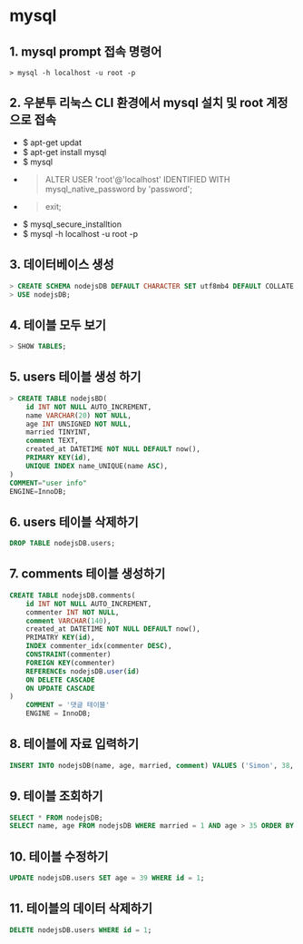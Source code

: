 # mysql

## 1. mysql prompt 접속 명령어

```terminal || cmd
> mysql -h localhost -u root -p
```

## 2. 우분투 리눅스 CLI 환경에서 mysql 설치 및 root 계정으로 접속

- $ apt-get updat
- $ apt-get install mysql
- $ mysql
- > ALTER USER 'root'@'localhost' IDENTIFIED WITH mysql_native_password by 'password';
- > exit;
- $ mysql_secure_installtion
- $ mysql -h localhost -u root -p

## 3. 데이터베이스 생성

```sql
> CREATE SCHEMA nodejsDB DEFAULT CHARACTER SET utf8mb4 DEFAULT COLLATE utf8mb4_general_ci;
> USE nodejsDB;
```

## 4. 테이블 모두 보기

```sql
> SHOW TABLES;
```

## 5. users 테이블 생성 하기

```sql
> CREATE TABLE nodejsBD(
    id INT NOT NULL AUTO_INCREMENT,
    name VARCHAR(20) NOT NULL,
    age INT UNSIGNED NOT NULL,
    married TINYINT,
    comment TEXT,
    created_at DATETIME NOT NULL DEFAULT now(),
    PRIMARY KEY(id),
    UNIQUE INDEX name_UNIQUE(name ASC),    
)
COMMENT="user info"
ENGINE=InnoDB;
```

## 6. users 테이블 삭제하기

```sql
DROP TABLE nodejsDB.users;
```

## 7. comments 테이블 생성하기

```sql
CREATE TABLE nodejsDB.comments(
    id INT NOT NULL AUTO_INCREMENT,
    commenter INT NOT NULL,
    comment VARCHAR(140),
    created_at DATETIME NOT NULL DEFAULT now(),
    PRIMATRY KEY(id),
    INDEX commenter_idx(commenter DESC),
    CONSTRAINT(commenter)
    FOREIGN KEY(commenter)
    REFERENCEs nodejsDB.user(id)
    ON DELETE CASCADE
    ON UPDATE CASCADE
)
    COMMENT = '댓글 테이블'
    ENGINE = InnoDB;
```

## 8. 테이블에 자료 입력하기

```sql
INSERT INTO nodejsDB(name, age, married, comment) VALUES ('Simon', 38, 1, 'hello');
```

## 9. 테이블 조회하기

```sql
SELECT * FROM nodejsDB;
SELECT name, age FROM nodejsDB WHERE married = 1 AND age > 35 ORDER BY age ASC LIMIT 1 OFFSET 1;
```

## 10. 테이블 수정하기

```sql
UPDATE nodejsDB.users SET age = 39 WHERE id = 1;
```

## 11. 테이블의 데이터 삭제하기

```sql
DELETE nodejsDB.users WHERE id = 1;
```
